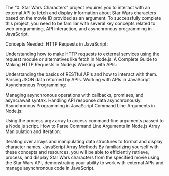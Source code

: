 The “0. Star Wars Characters” project requires you to interact with an external API to fetch and display information about Star Wars characters based on the movie ID provided as an argument. To successfully complete this project, you need to be familiar with several key concepts related to web programming, API interaction, and asynchronous programming in JavaScript.

Concepts Needed: HTTP Requests in JavaScript:

Understanding how to make HTTP requests to external services using the request module or alternatives like fetch in Node.js. A Complete Guide to Making HTTP Requests in Node.js Working with APIs:

Understanding the basics of RESTful APIs and how to interact with them. Parsing JSON data returned by APIs. Working with APIs in JavaScript Asynchronous Programming:

Managing asynchronous operations with callbacks, promises, and async/await syntax. Handling API response data asynchronously. Asynchronous Programming in JavaScript Command Line Arguments in Node.js:

Using the process.argv array to access command-line arguments passed to a Node.js script. How to Parse Command Line Arguments in Node.js Array Manipulation and Iteration:

Iterating over arrays and manipulating data structures to format and display character names. JavaScript Array Methods By familiarizing yourself with these concepts and resources, you will be able to efficiently retrieve, process, and display Star Wars characters from the specified movie using the Star Wars API, demonstrating your ability to work with external APIs and manage asynchronous code in JavaScript.
